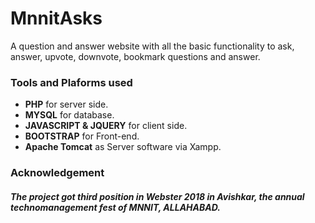 # MnnitAsks
A question and answer website with all the basic functionality to ask, answer, upvote, downvote, bookmark questions and answer. 

### Tools and Plaforms used
- **PHP** for server side.
- **MYSQL** for database.
- **JAVASCRIPT & JQUERY** for client side.
- **BOOTSTRAP** for Front-end.
- **Apache Tomcat** as Server software via Xampp.

### Acknowledgement
##### The project got third position in _Webster 2018_ in Avishkar, the annual technomanagement fest of MNNIT, ALLAHABAD.
